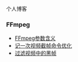 个人博客
### FFmpeg
* [FFmpeg参数含义](https://github.com/GeorgeCh2/blog/blob/master/ffmpeg/ffmpeg%20%E5%8F%82%E6%95%B0%E5%90%AB%E4%B9%89.md)
* [记一次视频截帧命令优化](https://github.com/GeorgeCh2/blog/blob/master/ffmpeg/%E8%AE%B0%E4%B8%80%E6%AC%A1%E8%A7%86%E9%A2%91%E6%88%AA%E5%B8%A7%E5%91%BD%E4%BB%A4%E4%BC%98%E5%8C%96.md)
* [过滤视频中的黑帧](https://github.com/GeorgeCh2/blog/blob/master/ffmpeg/%E8%BF%87%E6%BB%A4%E8%A7%86%E9%A2%91%E4%B8%AD%E7%9A%84%E9%BB%91%E5%B8%A7.md)